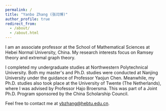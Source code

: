 ```yaml
---
permalink: /
title: "Yanbo Zhang (张闫博)"
author_profile: true
redirect_from: 
  - /about/
  - /about.html
---
```


I am an associate professor at the School of Mathematical Sciences at Hebei Normal University, China. My research interests focus on Ramsey theory and extremal graph theory.

I completed my undergraduate studies at Northwestern Polytechnical University. Both my master's and Ph.D. studies were conducted at Nanjing University under the guidance of Professor Yaojun Chen. Meanwhile, my Ph.D. studies also took place at the University of Twente (The Netherlands), where I was advised by Professor Hajo Broersma. This was part of a Joint Ph.D. Program sponsored by the China Scholarship Council.

Feel free to contact me at ybzhang@hebtu.edu.cn.
